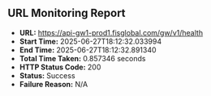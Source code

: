 ## URL Monitoring Report

- **URL:** https://api-gw1-prod1.fisglobal.com/gw/v1/health
- **Start Time:** 2025-06-27T18:12:32.033994
- **End Time:** 2025-06-27T18:12:32.891340
- **Total Time Taken:** 0.857346 seconds
- **HTTP Status Code:** 200
- **Status:** Success
- **Failure Reason:** N/A
